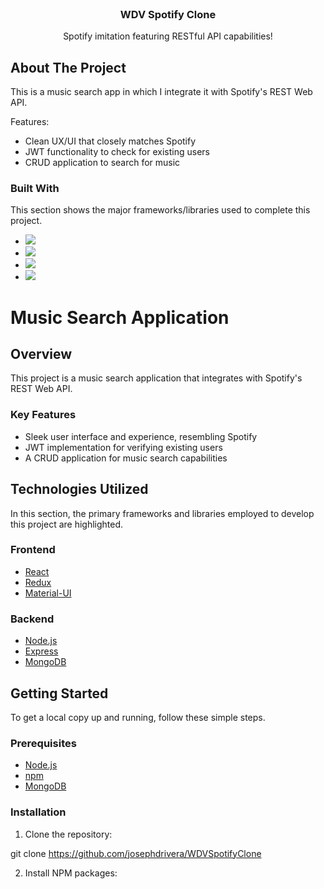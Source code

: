 <br />
<div align="center">

  <h3 align="center">WDV Spotify Clone</h3>

  <p align="center">
    Spotify imitation featuring RESTful API capabilities!
    <br />
  </p>
</div>

## About The Project

This is a music search app in which I integrate it with Spotify's REST Web API. 

Features:
* Clean UX/UI that closely matches Spotify
* JWT functionality to check for existing users
* CRUD application to search for music



### Built With

This section shows the major frameworks/libraries used to complete this project.

* <img src="https://img.shields.io/badge/MongoDB-4EA94B?style=for-the-badge&logo=mongodb&logoColor=white" />
* <img src="https://img.shields.io/badge/Express.js-404D59?style=for-the-badge" />
* <img src="https://img.shields.io/badge/React-20232A?style=for-the-badge&logo=react&logoColor=61DAFB" />
* <img src="https://img.shields.io/badge/Node.js-43853D?style=for-the-badge&logo=node.js&logoColor=white" />


# Music Search Application

## Overview

This project is a music search application that integrates with Spotify's REST Web API.

### Key Features

- Sleek user interface and experience, resembling Spotify
- JWT implementation for verifying existing users
- A CRUD application for music search capabilities

## Technologies Utilized

In this section, the primary frameworks and libraries employed to develop this project are highlighted.

### Frontend

- [React](https://reactjs.org/)
- [Redux](https://redux.js.org/)
- [Material-UI](https://mui.com/)

### Backend

- [Node.js](https://nodejs.org/)
- [Express](https://expressjs.com/)
- [MongoDB](https://www.mongodb.com/)

## Getting Started

To get a local copy up and running, follow these simple steps.

### Prerequisites

- [Node.js](https://nodejs.org/)
- [npm](https://www.npmjs.com/)
- [MongoDB](https://www.mongodb.com/)

### Installation

1. Clone the repository:

git clone https://github.com/josephdrivera/WDVSpotifyClone


2. Install NPM packages:
